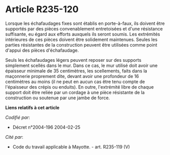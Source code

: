 # Article R235-120

Lorsque les échafaudages fixes sont établis en porte-à-faux, ils doivent être supportés par des pièces convenablement
entretoisées et d'une résistance suffisante, eu égard aux efforts auxquels ils seront soumis. Les extrémités intérieures de
ces pièces doivent être solidement maintenues. Seules les parties résistantes de la construction peuvent être utilisées comme
point d'appui des pièces d'échafaudage.

Seuls les échafaudages légers peuvent reposer sur des supports simplement scellés dans le mur. Dans ce cas, le mur utilisé
doit avoir une épaisseur minimale de 35 centimètres, les scellements, faits dans la maçonnerie proprement dite, devant avoir
une profondeur de 16 centimètres au moins (il ne peut en aucun cas être tenu compte de l'épaisseur des crépis ou enduits). En
outre, l'extrémité libre de chaque support doit être reliée par un cordage à une pièce résistante de la construction ou
soutenue par une jambe de force.

**Liens relatifs à cet article**

_Codifié par_:

  - Décret n°2004-196 2004-02-25

_Cité par_:

  - Code du travail applicable à Mayotte. - art. R235-119 (V)
